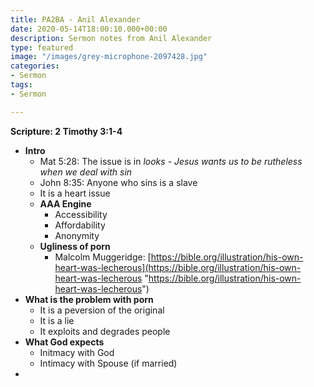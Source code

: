 ```yaml
---
title: PA2BA - Anil Alexander
date: 2020-05-14T18:00:10.000+00:00
description: Sermon notes from Anil Alexander
type: featured
image: "/images/grey-microphone-2097428.jpg"
categories:
- Sermon
tags:
- Sermon

---
```

**Scripture: 2 Timothy 3:1-4**

* **Intro**
  * Mat 5:28: The issue is in _looks - Jesus wants us to be rutheless when we deal with sin_
  * John 8:35: Anyone who sins is a slave
  * It is a heart issue
  * **AAA Engine**
    * Accessibility
    * Affordability
    * Anonymity
  * **Ugliness of porn**
    * Malcolm Muggeridge: [https://bible.org/illustration/his-own-heart-was-lecherous](https://bible.org/illustration/his-own-heart-was-lecherous "https://bible.org/illustration/his-own-heart-was-lecherous")
* **What is the problem with porn**
  * It is a peversion of the original
  * It is a lie
  * It exploits and degrades people
* **What God expects**
  * Initmacy with God
  * Intimacy with Spouse (if married)
* 